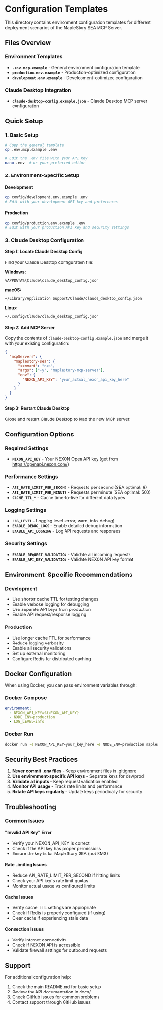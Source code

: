 # Configuration Templates

This directory contains environment configuration templates for different deployment scenarios of the MapleStory SEA MCP Server.

## Files Overview

### Environment Templates
- **`.env.mcp.example`** - General environment configuration template
- **`production.env.example`** - Production-optimized configuration
- **`development.env.example`** - Development-optimized configuration

### Claude Desktop Integration
- **`claude-desktop-config.example.json`** - Claude Desktop MCP server configuration

## Quick Setup

### 1. Basic Setup
```bash
# Copy the general template
cp .env.mcp.example .env

# Edit the .env file with your API key
nano .env  # or your preferred editor
```

### 2. Environment-Specific Setup

#### Development
```bash
cp config/development.env.example .env
# Edit with your development API key and preferences
```

#### Production
```bash
cp config/production.env.example .env
# Edit with your production API key and security settings
```

### 3. Claude Desktop Configuration

#### Step 1: Locate Claude Desktop Config
Find your Claude Desktop configuration file:

**Windows:**
```
%APPDATA%\Claude\claude_desktop_config.json
```

**macOS:**
```
~/Library/Application Support/Claude/claude_desktop_config.json
```

**Linux:**
```
~/.config/Claude/claude_desktop_config.json
```

#### Step 2: Add MCP Server
Copy the contents of `claude-desktop-config.example.json` and merge it with your existing configuration:

```json
{
  "mcpServers": {
    "maplestory-sea": {
      "command": "npx",
      "args": ["-y", "maplestory-mcp-server"],
      "env": {
        "NEXON_API_KEY": "your_actual_nexon_api_key_here"
      }
    }
  }
}
```

#### Step 3: Restart Claude Desktop
Close and restart Claude Desktop to load the new MCP server.

## Configuration Options

### Required Settings
- **`NEXON_API_KEY`** - Your NEXON Open API key (get from https://openapi.nexon.com/)

### Performance Settings
- **`API_RATE_LIMIT_PER_SECOND`** - Requests per second (SEA optimal: 8)
- **`API_RATE_LIMIT_PER_MINUTE`** - Requests per minute (SEA optimal: 500)
- **`CACHE_TTL_*`** - Cache time-to-live for different data types

### Logging Settings
- **`LOG_LEVEL`** - Logging level (error, warn, info, debug)
- **`ENABLE_DEBUG_LOGS`** - Enable detailed debug information
- **`ENABLE_API_LOGGING`** - Log API requests and responses

### Security Settings
- **`ENABLE_REQUEST_VALIDATION`** - Validate all incoming requests
- **`ENABLE_API_KEY_VALIDATION`** - Validate NEXON API key format

## Environment-Specific Recommendations

### Development
- Use shorter cache TTL for testing changes
- Enable verbose logging for debugging
- Use separate API keys from production
- Enable API request/response logging

### Production
- Use longer cache TTL for performance
- Reduce logging verbosity
- Enable all security validations
- Set up external monitoring
- Configure Redis for distributed caching

## Docker Configuration

When using Docker, you can pass environment variables through:

### Docker Compose
```yaml
environment:
  - NEXON_API_KEY=${NEXON_API_KEY}
  - NODE_ENV=production
  - LOG_LEVEL=info
```

### Docker Run
```bash
docker run -e NEXON_API_KEY=your_key_here -e NODE_ENV=production maplestory-sea-mcp
```

## Security Best Practices

1. **Never commit .env files** - Keep environment files in .gitignore
2. **Use environment-specific API keys** - Separate keys for dev/prod
3. **Validate all inputs** - Keep request validation enabled
4. **Monitor API usage** - Track rate limits and performance
5. **Rotate API keys regularly** - Update keys periodically for security

## Troubleshooting

### Common Issues

#### "Invalid API Key" Error
- Verify your NEXON_API_KEY is correct
- Check if the API key has proper permissions
- Ensure the key is for MapleStory SEA (not KMS)

#### Rate Limiting Issues
- Reduce API_RATE_LIMIT_PER_SECOND if hitting limits
- Check your API key's rate limit quotas
- Monitor actual usage vs configured limits

#### Cache Issues
- Verify cache TTL settings are appropriate
- Check if Redis is properly configured (if using)
- Clear cache if experiencing stale data

#### Connection Issues
- Verify internet connectivity
- Check if NEXON API is accessible
- Validate firewall settings for outbound requests

## Support

For additional configuration help:
1. Check the main README.md for basic setup
2. Review the API documentation in docs/
3. Check GitHub issues for common problems
4. Contact support through GitHub issues